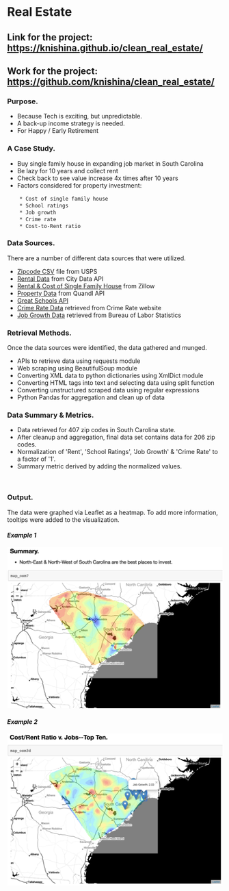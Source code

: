 # Real Estate
## Link for the project: https://knishina.github.io/clean_real_estate/
## Work for the project: https://github.com/knishina/clean_real_estate/

### Purpose.
- Because Tech is exciting, but unpredictable.
- A back-up income strategy is needed.
- For Happy / Early Retirement

### A Case Study.
- Buy single family house in expanding job market in South Carolina
- Be lazy for 10 years and collect rent
- Check back to see value increase 4x times after 10 years
- Factors considered for property investment:
 ```
     * Cost of single family house
     * School ratings
     * Job growth
     * Crime rate
     * Cost-to-Rent ratio
  ```

### Data Sources.
There are a number of different data sources that were utilized.
- [Zipcode CSV](https://tools.usps.com/go/ZipLookupAction_input) file from USPS 	
- [Rental Data](http://www.city-data.com/) from City Data API 
- [Rental & Cost of Single Family House](https://www.zillow.com/howto/api/APIOverview.htm) from Zillow
- [Property Data](https://www.quandl.com/tools/api) from Quandl API
- [Great Schools API](https://www.greatschools.org/)
- [Crime Rate Data](http://www.crimerate.com/) retrieved from Crime Rate website
- [Job Growth Data](https://www.bls.gov/sae/#tables) retrieved from Bureau of Labor Statistics	

### Retrieval Methods.
Once the data sources were identified, the data gathered and munged.
- APIs to retrieve data using requests module
- Web scraping using BeautifulSoup module
- Converting XML data to python dictionaries using XmlDict module
- Converting HTML tags into text and selecting data using split function
- Converting unstructured scraped data using regular expressions
- Python Pandas for aggregation and clean up of data

### Data Summary & Metrics.
- Data retrieved for 407 zip codes in South Carolina state.
- After cleanup and aggregation, final data set contains data for 206 zip codes.
- Normalization of 'Rent', 'School Ratings', 'Job Growth' & 'Crime Rate' to a factor of '1'.
- Summary metric derived by adding the normalized values.

<br />

### Output.
The data were graphed via Leaflet as a heatmap.  To add more information, tooltips were added to the visualization.

#### *Example 1*
![Summary](https://github.com/knishina/clean_real_estate/blob/master/Images/01.png)

#### *Example 2*
![Tooltipd](https://github.com/knishina/clean_real_estate/blob/master/Images/02.png)
